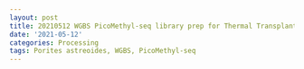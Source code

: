```yaml
---
layout: post
title: 20210512 WGBS PicoMethyl-seq library prep for Thermal Transplant Trial 8
date: '2021-05-12'
categories: Processing
tags: Porites astreoides, WGBS, PicoMethyl-seq
---
```

